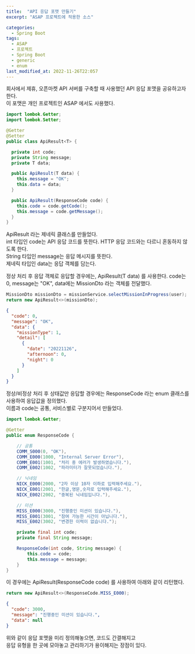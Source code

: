 ```yaml
---
title:  "API 응답 포맷 만들기"
excerpt: "ASAP 프로젝트에 적용한 소스"

categories:
  - Spring Boot
tags:
  - ASAP
  - 프로젝트
  - Spring Boot
  - generic
  - enum
last_modified_at: 2022-11-26T22:057
---
```


회사에서 제휴, 오픈마켓 API 서버를 구축할 때 사용했던 API 응답 포맷을 공유하고자 한다.  
이 포맷은 개인 프로젝트인 ASAP 에서도 사용했다.

```java
import lombok.Getter;
import lombok.Setter;

@Getter
@Setter
public class ApiResult<T> {

  private int code;
  private String message;
  private T data;

  public ApiResult(T data) {
    this.message = "OK";
    this.data = data;
  }

  public ApiResult(ResponseCode code) {
    this.code = code.getCode();
    this.message = code.getMessage();
  }
}
```

ApiResult 라는 제네릭 클래스를 만들었다.  
int 타입인 code는 API 응답 코드를 뜻한다. HTTP 응답 코드와는 다르니 혼동하지 않도록 한다.  
String 타입인 message는 응답 메시지를 뜻한다.  
제네릭 타입인 data는 응답 객체를 담는다.  

정상 처리 후 응답 객체로 응답할 경우에는, ApiResult(T data) 를 사용한다.
code는 0, message는 "OK", data에는 MissionDto 라는 객체를 전달했다.
```java
MissionDto missionDto = missionService.selectMissionInProgress(user);
return new ApiResult<>(missionDto);
```
```json
{
  "code": 0,
  "message": "OK",
  "data": {
    "missionType": 1,
    "detail": [
      {
        "date": "20221126",
        "afternoon": 0,
        "night": 0
      }
    ]
  }
}
```

정상/비정상 처리 후 상태값만 응답할 경우에는 ResponseCode 라는 enum 클래스를 사용하여 응답값을 정의했다.  
이름과 code는 공통, 서비스별로 구분지어서 만들었다.
```java
import lombok.Getter;

@Getter
public enum ResponseCode {

    // 공통
    COMM_S000(0, "OK"),
    COMM_E000(1000, "Internal Server Error"),
    COMM_E001(1001, "처리 중 에러가 발생하였습니다."),
    COMM_E002(1002, "파라미터가 잘못되었습니다."),

    // 닉네임
    NICK_E000(2000, "2자 이상 10자 이하로 입력해주세요."),
    NICK_E001(2001, "한글,영문,숫자로 입력해주세요."),
    NICK_E002(2002, "중복된 닉네임입니다."),

    // 미션
    MISS_E000(3000, "진행중인 미션이 있습니다."),
    MISS_E001(3001, "참여 가능한 시간이 아닙니다."),
    MISS_E002(3002, "변경한 이력이 없습니다.");

    private final int code;
    private final String message;

    ResponseCode(int code, String message) {
        this.code = code;
        this.message = message;
    }
}
```

이 경우에는 ApiResult(ResponseCode code) 를 사용하여 아래와 같이 리턴했다.
```java
return new ApiResult<>(ResponseCode.MISS_E000);
```
```json
{
  "code": 3000,
  "message": "진행중인 미션이 있습니다.",
  "data": null
}
```

위와 같이 응답 포맷을 미리 정의해놓으면, 코드도 간결해지고  
응답 유형을 한 곳에 모아놓고 관리하기가 용이해지는 장점이 있다.  